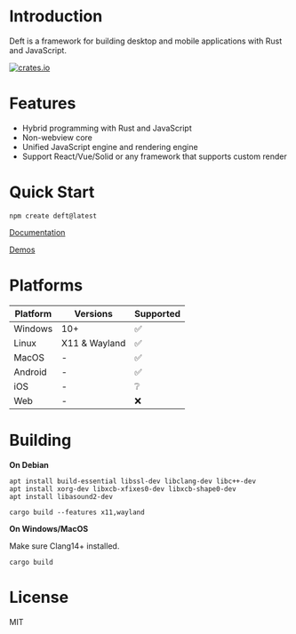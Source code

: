 # Introduction

Deft is a framework for building desktop and mobile applications with Rust and JavaScript.

[![crates.io](https://img.shields.io/crates/v/deft)](https://crates.io/crates/deft)


# Features

* Hybrid programming with Rust and JavaScript
* Non-webview core
* Unified JavaScript engine and rendering engine
* Support React/Vue/Solid or any framework that supports custom render

# Quick Start

```
npm create deft@latest
```

[Documentation](https://deft-ui.github.io/guides/what-is-deft/)

[Demos](https://deft-ui.github.io/demos/)

# Platforms

| Platform | Versions      | Supported |
|----------|---------------|-----------|
| Windows  | 10+           | ✅         |
| Linux    | X11 & Wayland | ✅         |
| MacOS    | -             | ✅         |
| Android  | -             | ✅         |
| iOS      | -             | ❔         |
| Web      | -             | ❌         |

# Building

**On Debian**

```
apt install build-essential libssl-dev libclang-dev libc++-dev
apt install xorg-dev libxcb-xfixes0-dev libxcb-shape0-dev
apt install libasound2-dev
```

```
cargo build --features x11,wayland
```

**On Windows/MacOS**

Make sure Clang14+ installed.

```
cargo build
```

# License

MIT